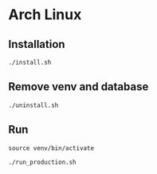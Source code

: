 # Arch Linux

## Installation
`./install.sh`

## Remove venv and database
`./uninstall.sh`

## Run
`source venv/bin/activate`

`./run_production.sh`
